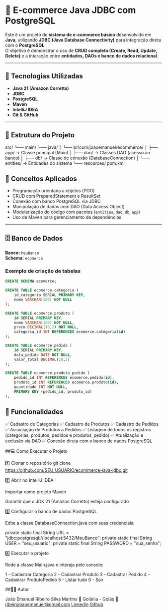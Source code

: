# 🛒 E-commerce Java JDBC com PostgreSQL

Este é um projeto de **sistema de e-commerce básico** desenvolvido em **Java**, utilizando **JDBC (Java Database Connectivity)** para integração direta com o **PostgreSQL**.  
O objetivo é demonstrar o uso de **CRUD completo (Create, Read, Update, Delete)** e a interação entre **entidades, DAOs e banco de dados relacional**.

---

## 🚀 Tecnologias Utilizadas

- **Java 21 (Amazon Corretto)**
- **JDBC**
- **PostgreSQL**
- **Maven**
- **IntelliJ IDEA**
- **Git & GitHub**

---

## 🧩 Estrutura do Projeto
src/
└── main/
├── java/
│ └── br/com/joaoemanuel/ecommerce/
│ ├── app/ → Classe principal (Main)
│ ├── dao/ → Classes DAO (acesso ao banco)
│ ├── db/ → Classe de conexão (DatabaseConnection)
│ └── entities/ → Entidades do sistema
└── resources/
pom.xml

## 🧠 Conceitos Aplicados

- Programação orientada a objetos (POO)
- CRUD com PreparedStatement e ResultSet
- Conexão com banco PostgreSQL via JDBC
- Manipulação de dados com DAO (Data Access Object)
- Modularização do código com pacotes (`entities`, `dao`, `db`, `app`)
- Uso de Maven para gerenciamento de dependências

---

## 🗄️ Banco de Dados

**Banco:** `MeuBanco`  
**Schema:** `ecomerce`  

### Exemplo de criação de tabelas

```sql
CREATE SCHEMA ecomerce;

CREATE TABLE ecomerce.categoria (
    id_categoria SERIAL PRIMARY KEY,
    nome VARCHAR(100) NOT NULL
);

CREATE TABLE ecomerce.produto (
    id SERIAL PRIMARY KEY,
    nome VARCHAR(100) NOT NULL,
    preco DECIMAL(10,2) NOT NULL,
    categoria_id INT REFERENCES ecomerce.categoria(id)
);

CREATE TABLE ecomerce.pedido (
    id SERIAL PRIMARY KEY,
    data_pedido DATE NOT NULL,
    valor_total DECIMAL(10,2)
);

CREATE TABLE ecomerce.produto_pedido (
    pedido_id INT REFERENCES ecomerce.pedido(id),
    produto_id INT REFERENCES ecomerce.produto(id),
    quantidade INT NOT NULL,
    PRIMARY KEY (pedido_id, produto_id)
);
```

## 🧮 Funcionalidades

✅ Cadastro de Categorias
✅ Cadastro de Produtos
✅ Cadastro de Pedidos
✅ Associação de Produtos a Pedidos
✅ Listagem de todos os registros (categorias, produtos, pedidos e produtos_pedido)
✅ Atualização e exclusão via DAO
✅ Conexão direta com o banco de dados PostgreSQL


##💻 Como Executar o Projeto

1️⃣ Clonar o repositório
git clone https://github.com/SEU_USUARIO/ecommerce-java-jdbc.git

2️⃣ Abrir no IntelliJ IDEA

Importar como projeto Maven

Garantir que o JDK 21 (Amazon Corretto) esteja configurado

3️⃣ Configurar o banco de dados PostgreSQL

Edite a classe DatabaseConnection.java com suas credenciais:

private static final String URL = "jdbc:postgresql://localhost:5432/MeuBanco";
private static final String USER = "seu_usuario";
private static final String PASSWORD = "sua_senha";

4️⃣ Executar o projeto

Rode a classe Main.java e interaja pelo console:

1 - Cadastrar Categoria
2 - Cadastrar Produto
3 - Cadastrar Pedido
4 - Cadastrar ProdutoPedido
5 - Listar tudo
0 - Sair

##🧑‍💻 Autor

João Emanuel Ribeiro Silva Martins
📍 Goiânia - Goiás
📧 ribeirojoaoemanuel@gmail.com
[Linkedin](https://www.linkedin.com/in/joão-emanuel-6407a2242)
[Github](https://github.com/joaoemanuel01)
